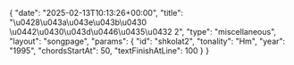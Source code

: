 {
    "date": "2025-02-13T10:13:26+00:00",
    "title": "\u0428\u043a\u043e\u043b\u0430 \u0442\u0430\u043d\u0446\u0435\u0432 2",
    "type": "miscellaneous",
    "layout": "songpage",
    "params": {
        "id": "shkolat2",
        "tonality": "Hm",
        "year": "1995",
        "chordsStartAt": 50,
        "textFinishAtLine": 100
    }
}